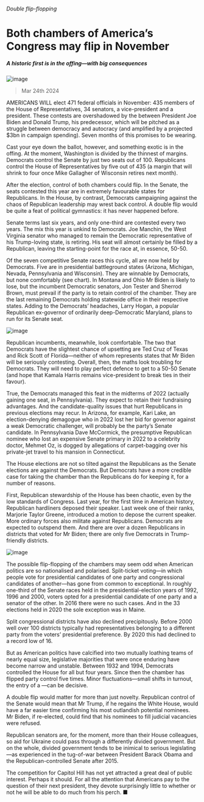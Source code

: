 ###### Double flip-flopping
# Both chambers of America’s Congress may flip in November 
##### A historic first is in the offing—with big consequences 
![image](images/20240330_USD001.jpg) 
> Mar 24th 2024 
AMERICANS WILL elect 471 federal officials in November: 435 members of the House of Representatives, 34 senators, a vice-president and a president. These contests are overshadowed by the  between President Joe Biden and Donald Trump, his predecessor, which will be pitched as a struggle between democracy and autocracy (and amplified by a projected $3bn in campaign spending). Seven months of this promises to be wearing. 
Cast your eye down the ballot, however, and something exotic is in the offing. At the moment, Washington is divided by the thinnest of margins. Democrats control the Senate by just two seats out of 100. Republicans control the House of Representatives by five out of 435 (a margin that will shrink to four once Mike Gallagher of Wisconsin retires next month). 

After the election, control of both chambers could flip. In the Senate, the seats contested this year are in extremely favourable states for Republicans. In the House, by contrast, Democrats campaigning against the chaos of Republican leadership may wrest back control. A double flip would be quite a feat of political gymnastics: it has never happened before.
Senate terms last six years, and only one-third are contested every two years. The mix this year is unkind to Democrats. Joe Manchin, the West Virginia senator who managed to remain the Democratic representative of his Trump-loving state, is retiring. His seat will almost certainly be filled by a Republican, leaving the starting-point for the race at, in essence, 50-50. 
Of the seven competitive Senate races this cycle, all are now held by Democrats. Five are in presidential battleground states (Arizona, Michigan, Nevada, Pennsylvania and Wisconsin). They are winnable by Democrats, but none comfortably (see chart). In Montana and Ohio Mr Biden is likely to lose, but the incumbent Democratic senators, Jon Tester and Sherrod Brown, must prevail if the party is to retain control of the chamber. They are the last remaining Democrats holding statewide office in their respective states. Adding to the Democrats’ headaches, Larry Hogan, a popular Republican ex-governor of ordinarily deep-Democratic Maryland, plans to run for its Senate seat. 
![image](images/20240330_USC056.png) 

Republican incumbents, meanwhile, look comfortable. The two that Democrats have the slightest chance of upsetting are Ted Cruz of Texas and Rick Scott of Florida—neither of whom represents states that Mr Biden will be seriously contesting. Overall, then, the maths look troubling for Democrats. They will need to play perfect defence to get to a 50-50 Senate (and hope that Kamala Harris remains vice-president to break ties in their favour). 
True, the Democrats managed this feat in the midterms of 2022 (actually gaining one seat, in Pennsylvania). They expect to retain their fundraising advantages. And the candidate-quality issues that hurt Republicans in previous elections may recur. In Arizona, for example, Kari Lake, an election-denying demagogue who in 2022 lost her bid for governor against a weak Democratic challenger, will probably be the party’s Senate candidate. In Pennsylvania Dave McCormick, the presumptive Republican nominee who lost an expensive Senate primary in 2022 to a celebrity doctor, Mehmet Oz, is dogged by allegations of carpet-bagging over his private-jet travel to his mansion in Connecticut.
The House elections are not so tilted against the Republicans as the Senate elections are against the Democrats. But Democrats have a more credible case for taking the chamber than the Republicans do for keeping it, for a number of reasons.
First, Republican stewardship of the House has been chaotic, even by the low standards of Congress. Last year, for the first time in American history, Republican hardliners deposed their speaker. Last week one of their ranks, Marjorie Taylor Greene, introduced a motion to depose the current speaker. More ordinary forces also militate against Republicans. Democrats are expected to outspend them. And there are over a dozen Republicans in districts that voted for Mr Biden; there are only five Democrats in Trump-friendly districts.
![image](images/20240330_USC055.png) 

The possible flip-flopping of the chambers may seem odd when American politics are so nationalised and polarised. Split-ticket voting—in which people vote for presidential candidates of one party and congressional candidates of another—has gone from common to exceptional. In roughly one-third of the Senate races held in the presidential-election years of 1992, 1996 and 2000, voters opted for a presidential candidate of one party and a senator of the other. In 2016 there were no such cases. And in the 33 elections held in 2020 the sole exception was in Maine. 
Split congressional districts have also declined precipitously. Before 2000 well over 100 districts typically had representatives belonging to a different party from the voters’ presidential preference. By 2020 this had declined to a record low of 16.
But as American politics have calcified into two mutually loathing teams of nearly equal size, legislative majorities that were once enduring have become narrow and unstable. Between 1932 and 1994, Democrats controlled the House for all but four years. Since then the chamber has flipped party control five times. Minor fluctuations—small shifts in turnout, the entry of a —can be decisive.
A double flip would matter for more than just novelty. Republican control of the Senate would mean that Mr Trump, if he regains the White House, would have a far easier time confirming his most outlandish potential nominees. Mr Biden, if re-elected, could find that his nominees to fill judicial vacancies were refused. 
Republican senators are, for the moment, more  than their House colleagues, so aid for Ukraine could pass through a differently divided government. But on the whole, divided government tends to be inimical to serious legislating—as experienced in the tug-of-war between President Barack Obama and the Republican-controlled Senate after 2015.
The competition for Capitol Hill has not yet attracted a great deal of public interest. Perhaps it should. For all the attention that Americans pay to the question of their next president, they devote surprisingly little to whether or not he will be able to do much from his perch. ■
